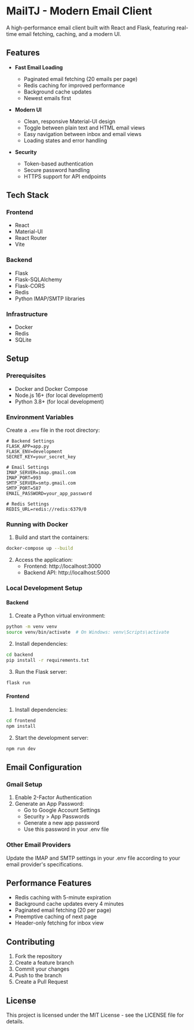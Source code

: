 # MailTJ - Modern Email Client

A high-performance email client built with React and Flask, featuring real-time email fetching, caching, and a modern UI.

## Features

- **Fast Email Loading**
  - Paginated email fetching (20 emails per page)
  - Redis caching for improved performance
  - Background cache updates
  - Newest emails first

- **Modern UI**
  - Clean, responsive Material-UI design
  - Toggle between plain text and HTML email views
  - Easy navigation between inbox and email views
  - Loading states and error handling

- **Security**
  - Token-based authentication
  - Secure password handling
  - HTTPS support for API endpoints

## Tech Stack

### Frontend
- React
- Material-UI
- React Router
- Vite

### Backend
- Flask
- Flask-SQLAlchemy
- Flask-CORS
- Redis
- Python IMAP/SMTP libraries

### Infrastructure
- Docker
- Redis
- SQLite

## Setup

### Prerequisites
- Docker and Docker Compose
- Node.js 16+ (for local development)
- Python 3.8+ (for local development)

### Environment Variables

Create a `.env` file in the root directory:

```env
# Backend Settings
FLASK_APP=app.py
FLASK_ENV=development
SECRET_KEY=your_secret_key

# Email Settings
IMAP_SERVER=imap.gmail.com
IMAP_PORT=993
SMTP_SERVER=smtp.gmail.com
SMTP_PORT=587
EMAIL_PASSWORD=your_app_password

# Redis Settings
REDIS_URL=redis://redis:6379/0
```

### Running with Docker

1. Build and start the containers:
```bash
docker-compose up --build
```

2. Access the application:
   - Frontend: http://localhost:3000
   - Backend API: http://localhost:5000

### Local Development Setup

#### Backend
1. Create a Python virtual environment:
```bash
python -m venv venv
source venv/bin/activate  # On Windows: venv\Scripts\activate
```

2. Install dependencies:
```bash
cd backend
pip install -r requirements.txt
```

3. Run the Flask server:
```bash
flask run
```

#### Frontend
1. Install dependencies:
```bash
cd frontend
npm install
```

2. Start the development server:
```bash
npm run dev
```

## Email Configuration

### Gmail Setup
1. Enable 2-Factor Authentication
2. Generate an App Password:
   - Go to Google Account Settings
   - Security > App Passwords
   - Generate a new app password
   - Use this password in your .env file

### Other Email Providers
Update the IMAP and SMTP settings in your .env file according to your email provider's specifications.

## Performance Features

- Redis caching with 5-minute expiration
- Background cache updates every 4 minutes
- Paginated email fetching (20 per page)
- Preemptive caching of next page
- Header-only fetching for inbox view

## Contributing

1. Fork the repository
2. Create a feature branch
3. Commit your changes
4. Push to the branch
5. Create a Pull Request

## License

This project is licensed under the MIT License - see the LICENSE file for details.
